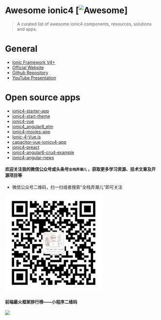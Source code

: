 # Awesome ionic4 [![Awesome](https://cdn.rawgit.com/sindresorhus/awesome/d7305f38d29fed78fa85652e3a63e154dd8e8829/media/badge.svg)]

> A curated list of awesome ionic4 components, resources, solutions and apps.

General
======
* [Ionic Framework V4+](https://beta.ionicframework.com/docs/intro#ionic-framework-v4)
* [Official Website](https://stenciljs.com/)
* [Github Repository](https://github.com/ionic-team/stencil)
* [YouTube Presentation](https://youtu.be/UfD-k7aHkQE)

Open source apps
======

* [ionic4-starter-app](https://github.com/ionicthemes/ionic4-starter-app)
* [ionic4-start-theme](https://github.com/ionictheme/ionic4-start-theme)
* [ionic4-vue](https://github.com/ModusCreateOrg/ionic-vue)
* [ionic4_angular6_elm](https://github.com/nuonuoge/ionic4_angular6_elm)
* [ionic4-movies-app](https://github.com/okode/movies-app)
* [Ionic-4-Vue.js](https://github.com/PaulHalliday/Ionic-4-Vue.js)
* [capacitor-vue-ionicv4-app](https://github.com/aaronksaunders/capacitor-vue-ionicv4-app)
* [ionic4-preact](https://github.com/evertonrobertoauler/ionic4-preact)
* [ionic4-angular6-crud-example](https://github.com/didinj/ionic4-angular6-crud-example)
* [ionic4-angular-news](https://github.com/mbaljeetsingh/ionic4-angular-news)


#### 欢迎关注我的微信公众号或头条号`全栈弄潮儿` ，获取更多学习资源、技术文章及开源项目等

* 微信公众号二维码，扫一扫或者搜索"全栈弄潮儿"即可关注

<img src="https://github.com/Alex-0407/sinacloud-node/blob/master/fullstack-8cm.jpg" width="320px" style="display:inline;">

#### 前端最火框架排行榜——小程序二维码

<img src="https://github.com/alex-0407/weapp-web-rank/blob/master/images/gh_web-rank.jpg" width="320px" style="display:inline;">
